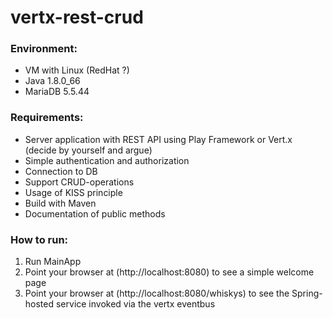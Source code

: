 # vertx-rest-crud

### Environment:
- VM with Linux (RedHat ?)
- Java 1.8.0_66
- MariaDB 5.5.44

### Requirements:
- Server application with REST API using Play Framework or Vert.x (decide by yourself and argue)    
- Simple authentication and authorization
- Connection to DB
- Support CRUD-operations
- Usage of KISS principle
- Build with Maven
- Documentation of public methods

### How to run:
1. Run MainApp
2. Point your browser at (http://localhost:8080) to see a simple welcome page
3. Point your browser at (http://localhost:8080/whiskys) to see the Spring-hosted service invoked via the vertx eventbus
    
